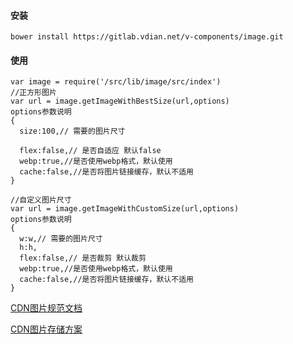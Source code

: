 #### 安装

`bower install https://gitlab.vdian.net/v-components/image.git`

#### 使用

```
var image = require('/src/lib/image/src/index')
//正方形图片
var url = image.getImageWithBestSize(url,options)
options参数说明
{
  size:100,// 需要的图片尺寸
  
  flex:false,// 是否自适应 默认false
  webp:true,//是否使用webp格式，默认使用
  cache:false,//是否将图片链接缓存，默认不适用
}

//自定义图片尺寸
var url = image.getImageWithCustomSize(url,options)
options参数说明
{
  w:w,// 需要的图片尺寸
  h:h,
  flex:false,// 是否裁剪 默认裁剪
  webp:true,//是否使用webp格式，默认使用
  cache:false,//是否将图片链接缓存，默认不适用
}

```

[CDN图片规范文档](http://docs.vdian.net/pages/viewpage.action?pageId=15700858)

[CDN图片存储方案](http://docs.vdian.net/pages/viewpage.action?pageId=15701156)
